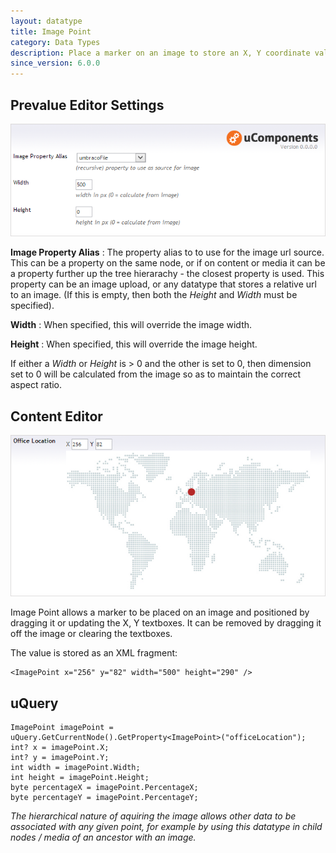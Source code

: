 ```yaml
---
layout: datatype
title: Image Point
category: Data Types
description: Place a marker on an image to store an X, Y coordinate value.
since_version: 6.0.0
---
```


## Prevalue Editor Settings

![Prevalue Editor](PreValueEditor.png)

**Image Property Alias** :  The property alias to to use for the image url source. This can be a property on the same node, or if on content or media it can be a property further up the tree hierarachy - the closest property is used. This property can be an image upload, or any datatype that stores a relative url to an image. (If this is empty, then both the _Height_ and _Width_ must be specified).

**Width** : When specified, this will override the image width.

**Height** : When specified, this will override the image height.

If either a _Width_ or _Height_ is > 0 and the other is set to 0, then dimension set to 0 will be calculated from the image so as to maintain the correct aspect ratio.
  
## Content Editor

![Content Editor](DataEditor.png)

Image Point allows a marker to be placed on an image and positioned by dragging it or updating the X, Y textboxes. It can be removed by dragging it off the image or clearing the textboxes.

The value is stored as an XML fragment:

	<ImagePoint x="256" y="82" width="500" height="290" />

## uQuery

	ImagePoint imagePoint = uQuery.GetCurrentNode().GetProperty<ImagePoint>("officeLocation");
	int? x = imagePoint.X;
	int? y = imagePoint.Y;
	int width = imagePoint.Width;
	int height = imagePoint.Height;
	byte percentageX = imagePoint.PercentageX;
	byte percentageY = imagePoint.PercentageY;	

_The hierarchical nature of aquiring the image allows other data to be associated with any given point, for example by using this datatype in child nodes / media of an ancestor with an image._

